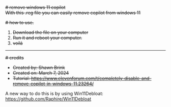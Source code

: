 ~~# remove windows 11 copilot~~  
~~With this .reg file you can easily remove copilot from windows 11~~

~~# how to use.~~  
1. ~~Download the file on your computer~~  
2. ~~Run it and reboot your computer.~~  
3. ~~voilá~~

-------------------

~~# credits~~  
- ~~Created by: Shawn Brink~~  
- ~~Created on: March 7, 2024~~  
- ~~Tutorial: https://www.elevenforum.com/t/completely-disable-and-remove-copilot-in-windows-11.23264/~~


A new way to do this is by using Win11Debloat: https://github.com/Raphire/Win11Debloat
